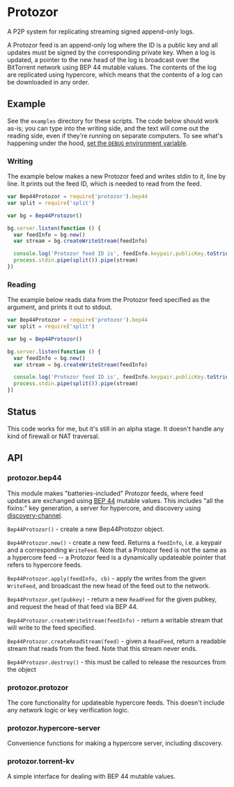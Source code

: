 Protozor
========
A P2P system for replicating streaming signed append-only logs.

A Protozor feed is an append-only log where the ID is a public key and all updates must be signed by the corresponding private key. When a log is updated, a pointer to the new head of the log is broadcast over the BitTorrent network using BEP 44 mutable values. The contents of the log are replicated using hypercore, which means that the contents of a log can be downloaded in any order.

Example
-------
See the `examples` directory for these scripts. The code below should work as-is; you can type into the writing side, and the text will come out the reading side, even if they're running on separate computers. To see what's happening under the hood, [set the `DEBUG` environment variable](https://www.npmjs.com/package/debug).

### Writing

The example below makes a new Protozor feed and writes stdin to it, line by line. It prints out the feed ID, which is needed to read from the feed.

```javascript
var Bep44Protozor = require('protozor').bep44
var split = require('split')

var bg = Bep44Protozor()

bg.server.listen(function () {
  var feedInfo = bg.new()
  var stream = bg.createWriteStream(feedInfo)

  console.log('Protozor feed ID is', feedInfo.keypair.publicKey.toString('hex'))
  process.stdin.pipe(split()).pipe(stream)
})
```

### Reading

The example below reads data from the Protozor feed specified as the argument, and prints it out to stdout.

```javascript
var Bep44Protozor = require('protozor').bep44
var split = require('split')

var bg = Bep44Protozor()

bg.server.listen(function () {
  var feedInfo = bg.new()
  var stream = bg.createWriteStream(feedInfo)

  console.log('Protozor feed ID is', feedInfo.keypair.publicKey.toString('hex'))
  process.stdin.pipe(split()).pipe(stream)
})
```

Status
------
This code works for me, but it's still in an alpha stage. It doesn't handle any kind of firewall or NAT traversal.

API
----

### protozor.bep44

This module makes "batteries-included" Protozor feeds, where feed updates are exchanged using [BEP 44](www.bittorrent.org/beps/bep_0044.html) mutable values. This includes "all the fixins:" key generation, a server for hypercore, and discovery using [discovery-channel](https://github.com/maxogden/discovery-channel).

`Bep44Protozor()` - create a new Bep44Protozor object.

`Bep44Protozor.new()` - create a new feed. Returns a `feedInfo`, i.e. a keypair and a corresponding `WriteFeed`. Note that a Protozor feed is not the same as a hypercore feed -- a Protozor feed is a dynamically updateable pointer that refers to hypercore feeds.

`Bep44Protozor.apply(feedInfo, cb)` - apply the writes from the given `WriteFeed`, and broadcast the new head of the feed out to the network.

`Bep44Protozor.get(pubkey)` - return a new `ReadFeed` for the given pubkey, and request the head of that feed via BEP 44.

`Bep44Protozor.createWriteStream(feedInfo)` - return a writable stream that will write to the feed specified.

`Bep44Protozor.createReadStream(feed)` - given a `ReadFeed`, return a readable stream that reads from the feed. Note that this stream never ends.

`Bep44Protozor.destroy()` - this must be called to release the resources from the object

### protozor.protozor

The core functionality for updateable hypercore feeds. This doesn't include any network logic or key verification logic.

### protozor.hypercore-server

Convenience functions for making a hypercore server, including discovery.

### protozor.torrent-kv

A simple interface for dealing with BEP 44 mutable values.